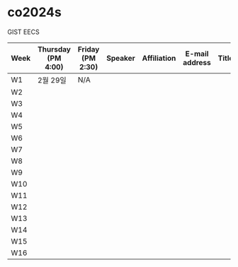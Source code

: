 # co2024s

GIST EECS

|Week|Thursday (PM 4:00)|Friday (PM 2:30)|Speaker|Affiliation|E-mail address|Title|Host|Language|Remark|
|---|---|---|---|---|---|---|---|---|---|
|W1|2월 29일|N/A|
|W2|
|W3|
|W4|
|W5|
|W6|
|W7|
|W8|
|W9|
|W10|
|W11|
|W12|
|W13|
|W14|
|W15|
|W16|
